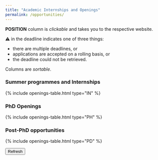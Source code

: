 ```yaml
---
title: "Academic Internships and Openings"
permalink: /opportunities/
---
```


**POSITION** column is *clickable* and takes you to the respective website.

⚠️ in the deadline indicates one of three things:
- there are multiple deadlines, or
- applications are accepted on a rolling basis, or
- the deadline could not be retrieved.

Columns are *sortable*.

### Summer programmes and Internships
{% include openings-table.html type="IN" %}

### PhD Openings
{% include openings-table.html type="PH" %}

### Post-PhD opportunities
{% include openings-table.html type="PD" %}

<button class="reveal" id="opp-refresh" value="{{ site.openings-sheet }}">Refresh</button>

<script src="/assets/js/sorttable.js"></script>
<script src="/assets/js/opportunities.js"></script>
